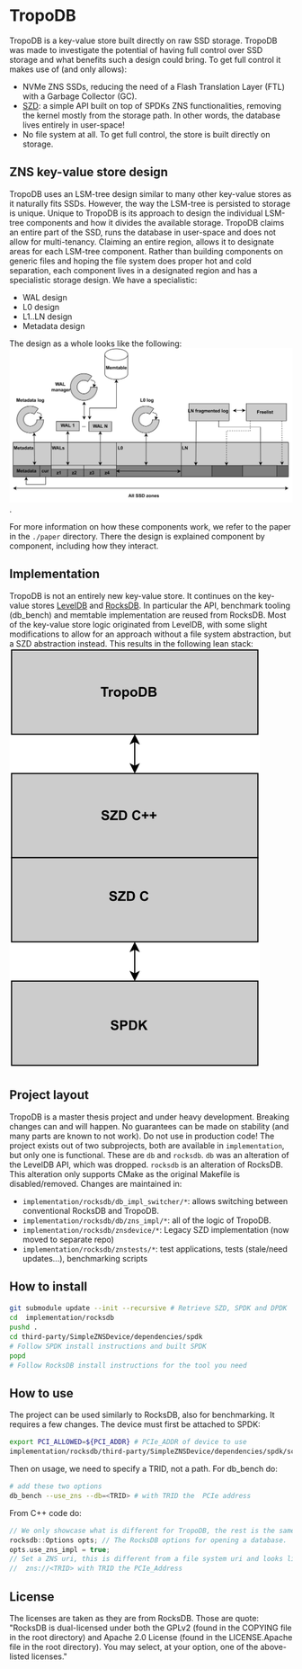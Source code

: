 # TropoDB

TropoDB is a key-value store built directly on raw SSD storage. TropoDB was made to investigate the potential of having full control over SSD storage and what benefits such a design could bring.
To get full control it makes use of (and only allows):

* NVMe ZNS SSDs, reducing the need of a Flash Translation Layer (FTL) with a Garbage Collector (GC).
* [SZD](https://github.com/Krien/SimpleZNSDevice): a simple API built on top of SPDKs ZNS functionalities, removing the kernel mostly from the storage path. In other words, the database lives entirely in user-space!
* No file system at all. To get full control, the store is built directly on storage.

## ZNS key-value store design

TropoDB uses an LSM-tree design similar to many other key-value stores as it naturally fits SSDs. However, the way the LSM-tree is persisted to storage is unique. Unique to TropoDB is its approach to design the individual LSM-tree components and how it divides the available storage. TropoDB claims an entire part of the SSD, runs the database in user-space and does not allow for multi-tenancy. Claiming an entire region, allows it to designate areas for each LSM-tree component. Rather than building components on generic files and hoping the file system does proper hot and cold separation, each component lives in a designated region and has a specialistic storage design. We have a specialistic:

* WAL design
* L0 design
* L1..LN design
* Metadata design

The design as a whole looks like the following: ![Broken graph...](./paper/graphs/TropoDB_design.svg).

For more information on how these components work, we refer to the paper in the `./paper` directory.
There the design is explained component by component, including how they interact.

## Implementation

TropoDB is not an entirely new key-value store. It continues on the key-value stores [LevelDB](https://github.com/google/leveldb) and [RocksDB](https://github.com/facebook/rocksdb). In particular the API, benchmark tooling (db_bench) and memtable implementation are reused from RocksDB. Most of the key-value store logic originated from LevelDB, with some slight modifications to allow for an approach without a file system abstraction, but a SZD abstraction instead. This results in the following lean stack:
![Broken graph...](./paper/graphs/TropoDB_layers.svg)

## Project layout

TropoDB is a master thesis project and under heavy development. Breaking changes can and will happen. No guarantees can be made on stability (and many parts are known to not work). Do not use in production code!
The project exists out of two subprojects, both are available in `implementation`, but only one is functional. These are `db` and `rocksdb`. `db` was an alteration of the LevelDB API, which was dropped. `rocksdb` is an alteration of RocksDB. This alteration only supports CMake as the original Makefile is disabled/removed. Changes are maintained in:

* `implementation/rocksdb/db_impl_switcher/*`: allows switching between conventional RocksDB and TropoDB.
* `implementation/rocksdb/db/zns_impl/*`: all of the logic of TropoDB.
* `implementation/rocksdb/znsdevice/*`: Legacy SZD implementation (now moved to separate repo)
* `implementation/rocksdb/znstests/*`: test applications, tests (stale/need updates...), benchmarking scripts

## How to install

```bash
git submodule update --init --recursive # Retrieve SZD, SPDK and DPDK
cd  implementation/rocksdb
pushd .
cd third-party/SimpleZNSDevice/dependencies/spdk
# Follow SPDK install instructions and built SPDK
popd
# Follow RocksDB install instructions for the tool you need
```

## How to use

The project can be used similarly to RocksDB, also for benchmarking. It requires a few changes.
The device must first be attached to SPDK:

```bash
export PCI_ALLOWED=${PCI_ADDR} # PCIe_ADDR of device to use
implementation/rocksdb/third-party/SimpleZNSDevice/dependencies/spdk/scripts/setup.sh
```

Then on usage, we need to specify a TRID, not a path.
For db_bench do:

```bash
# add these two options
db_bench --use_zns --db=<TRID> # with TRID the  PCIe address
```

From C++ code do:

```C++
// We only showcase what is different for TropoDB, the rest is the same as for RocksDB.
rocksdb::Options opts; // The RocksDB options for opening a database.
opts.use_zns_impl = true;
// Set a ZNS uri, this is different from a file system uri and looks like:
//  zns://<TRID> with TRID the PCIe_Address
```

## License

The licenses are taken as they are from RocksDB. Those are quote:
"RocksDB is dual-licensed under both the GPLv2 (found in the COPYING file in the root directory) and Apache 2.0 License (found in the LICENSE.Apache file in the root directory). You may select, at your option, one of the above-listed licenses."
